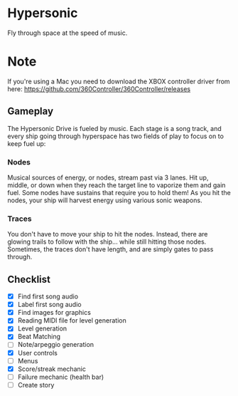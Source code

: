 # Hypersonic
Fly through space at the speed of music.

# Note
If you're using a Mac you need to download the XBOX controller driver from here: https://github.com/360Controller/360Controller/releases

## Gameplay
The Hypersonic Drive is fueled by music. Each stage is a song track, and every ship going through hyperspace has two fields of play to focus on to keep fuel up:

### Nodes
Musical sources of energy, or nodes, stream past via 3 lanes. Hit up, middle, or down when they reach the target line to vaporize them and gain fuel. Some nodes have sustains that require you to hold them! As you hit the nodes, your ship will harvest energy using various sonic weapons.

### Traces
You don't have to move your ship to hit the nodes. Instead, there are glowing trails to follow with the ship... while still hitting those nodes. Sometimes, the traces don't have length, and are simply gates to pass through.

## Checklist
- [x] Find first song audio
- [x] Label first song audio
- [x] Find images for graphics
- [x] Reading MIDI file for level generation
- [x] Level generation
- [x] Beat Matching
- [ ] Note/arpeggio generation
- [x] User controls
- [ ] Menus
- [x] Score/streak mechanic
- [ ] Failure mechanic (health bar)
- [ ] Create story